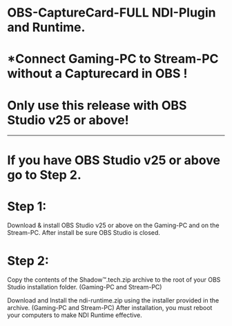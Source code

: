 # OBS-CaptureCard-FULL NDI-Plugin and Runtime.
# *Connect Gaming-PC to Stream-PC without a Capturecard in OBS !

# Only use this release with OBS Studio v25 or above!
-------------------------------------------------------


# If you have OBS Studio v25 or above go to Step 2.

# Step 1:
Download & install OBS Studio v25 or above on the Gaming-PC and on the Stream-PC.
After install be sure OBS Studio is closed.

# Step 2:
Copy the contents of the Shadow™.tech.zip archive to the root of your OBS Studio installation folder. (Gaming-PC and Stream-PC)

Download and Install the ndi-runtime.zip using the installer provided in the archive. (Gaming-PC and Stream-PC)
After installation, you must reboot your computers to make NDI Runtime effective.


